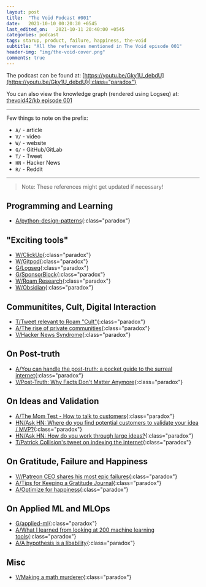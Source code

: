 ```yaml
---
layout: post
title:  "The Void Podcast #001"
date:   2021-10-10 00:20:30 +0545
last_edited_on:   2021-10-11 20:40:00 +0545
categories: podcast
tags: starup, product, failure, happiness, the-void
subtitle: "All the references mentioned in The Void episode 001"
header-img: "img/the-void-cover.png"
comments: true
---
```


The podcast can be found at:
[https://youtu.be/Gky1U_debdU](https://youtu.be/Gky1U_debdU){:class="paradox"}


You can also view the knowledge graph (rendered using Logseq) at:
[thevoid42/kb episode 001](https://thevoid42.gitlab.io/kb/#/page/podcast%2Fthe%20void%2F001%20-%20startups%2C%20products%2C%20failures%20and%20happiness)

---

Few things to note on the prefix:
 - `A/` - article
 - `V/` - video
 - `W/` - website
 - `G/` - GitHub/GitLab
 - `T/` - Tweet
 - `HN` - Hacker News
 - `R/` - Reddit

---

> Note: These references might get updated if necessary!


## Programming and Learning

- [A/python-design-patterns](https://python-patterns.guide/){:class="paradox"}

## "Exciting tools" 

- [W/ClickUp](https://clickup.com/){:class="paradox"}
- [W/Gitpod](https://gitpod.io/){:class="paradox"}
- [G/Logseq](https://github.com/logseq/logseq){:class="paradox"}
- [G/SponsorBlock](https://github.com/ajayyy/SponsorBlock){:class="paradox"}
- [W/Roam Research](https://roamresearch.com/){:class="paradox"}
- [W/Obsidian](https://obsidian.md/){:class="paradox"}

## Communitites, Cult, Digital Interaction

- [T/Tweet relevant to Roam "Cult"](https://twitter.com/rroudt/status/1446542563620622351){:class="paradox"}
- [A/The rise of private communities](https://stevepavlina.com/blog/2018/01/rise-private-communities/){:class="paradox"}
- [V/Hacker News Syndrome](https://www.youtube.com/watch?v=loXwNyMcbuo){:class="paradox"}

## On Post-truth

- [A/You can handle the post-truth: a pocket guide to the surreal internet](https://aaronzlewis.com/blog/2019/05/29/you-can-handle-the-post-truth/){:class="paradox"}
- [V/Post-Truth: Why Facts Don't Matter Anymore](https://www.youtube.com/watch?v=dvk2PQNcg8w){:class="paradox"}


## On Ideas and Validation

- [A/The Mom Test - How to talk to customers](https://sandro.volpee.de/the-mom-test-summary-validate-ideas){:class="paradox"}
- [HN/Ask HN: Where do you find potential customers to validate your idea / MVP?](https://news.ycombinator.com/item?id=26644616){:class="paradox"}
- [HN/Ask HN: How do you work through large ideas?](https://news.ycombinator.com/item?id=25217436){:class="paradox"}
- [T/Patrick Collision's tweet on indexing the internet](https://twitter.com/patrickc/status/953011978217205760){:class="paradox"}

## On Gratitude, Failure and Happiness

- [V//Patreon CEO shares his most epic failures](https://www.youtube.com/watch?v=Zf5rKTCMNnU){:class="paradox"}
- [A/Tips for Keeping a Gratitude Journal](https://greatergood.berkeley.edu/article/item/tips_for_keeping_a_gratitude_journal){:class="paradox"}
- [A/Optimize for happiness](https://tom.preston-werner.com/2010/10/18/optimize-for-happiness.html){:class="paradox"}

## On Applied ML and MLOps

- [G/applied-ml](https://github.com/eugeneyan/applied-ml){:class="paradox"}
- [A/What I learned from looking at 200 machine learning tools](https://huyenchip.com/2020/06/22/mlops.html){:class="paradox"}
- [A/A hypothesis is a libability](https://bitsandparadoxes.substack.com/p/bits-and-paradoxes-30){:class="paradox"}

## Misc

- [V/Making a math murderer](https://www.youtube.com/watch?v=mLEWj-61a4I){:class="paradox"}
